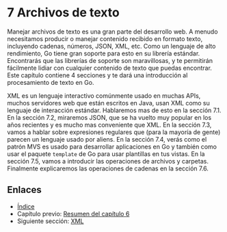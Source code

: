 # 7 Archivos de texto

Manejar archivos de texto es una gran parte del desarrollo web. A menudo necesitamos producir o manejar contenido recibido en formato texto, incluyendo cadenas, números, JSON, XML, etc. Como un lenguaje de alto rendimiento, Go tiene gran soporte para esto en su librería estándar. Encontrarás que las librerías de soporte son maravillosas, y te permitirán fácilmente lidiar con cualquier contenido de texto que puedas encontrar. Este capítulo contiene 4 secciones y te dará una introducción al procesamiento de texto en Go.

XML es un lenguaje interactivo comúnmente usado en muchas APIs, muchos servidores web que están escritos en Java, usan XML como su lenguaje de interacción estándar. Hablaremos mas de esto en la sección 7.1. En la sección 7.2, miraremos JSON, que se ha vuelto muy popular en los años recientes y es mucho mas conveniente que XML. En la sección 7.3, vamos a hablar sobre expresiones regulares que (para la mayoría de gente) parecen un lenguaje usado por aliens. En la sección 7.4, verás como el patrón MVS es usado para desarrollar aplicaciones en Go y también como usar el paquete `template` de Go para usar plantillas en tus vistas. En la sección 7.5, vamos a introducir las operaciones de archivos y carpetas. Finalmente explicaremos las operaciones de cadenas en la sección 7.6.

## Enlaces

- [Índice](preface.md)
- Capítulo previo: [Resumen del capítulo 6](06.5.md)
- Siguiente sección: [XML](07.1.md)
